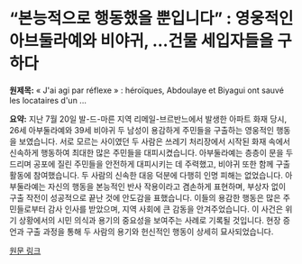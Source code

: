# “본능적으로 행동했을 뿐입니다” : 영웅적인 아브둘라예와 비야귀, …건물 세입자들을 구하다

**원제목:** « J'ai agi par réflexe » : héroïques, Abdoulaye et Biyagui ont sauvé les locataires d'un ...

**요약:** 지난 7월 20일 발-드-마른 지역 리메일-브르반느에서 발생한 아파트 화재 당시, 26세 아부둘라예와 39세 비야귀 두 남성이 용감하게 주민들을 구출하는 영웅적인 행동을 보였습니다. 서로 모르는 사이였던 두 사람은 쓰레기 처리장에서 시작된 화재 속에서 신속하게 행동하여 최대한 많은 주민들을 대피시켰습니다. 아부둘라예는 층층이 문을 두드리며 공포에 질린 주민들을 안전하게 대피시키는 데 주력했고, 비야귀 또한 함께 구출 활동에 참여했습니다.  두 사람의 신속한 대응 덕분에 다행히 인명 피해는 없었습니다. 아부둘라예는 자신의 행동을 본능적인 반사 작용이라고 겸손하게 표현하며, 부상자 없이 구출 작전이 성공적으로 끝난 것에 안도감을 표했습니다. 이들의 용감한 행동은 많은 주민들로부터 감사 인사를 받았으며, 지역 사회에 큰 감동을 안겨주었습니다. 이 사건은 위기 상황에서의 시민 의식과 용기의 중요성을 보여주는 사례로 기록될 것입니다.  현장 증언과 구출 과정을 통해 두 사람의 용기와 헌신적인 행동이 상세히 묘사되었습니다.

[원문 링크](https://www.leparisien.fr/val-de-marne-94/jai-agi-par-reflexe-heroiques-abdoulaye-et-biyagui-ont-sauve-les-locataires-dun-immeuble-en-feu-22-07-2025-DNLYCNFNF5CQ3BLJPS2XSNMSVA.php)
